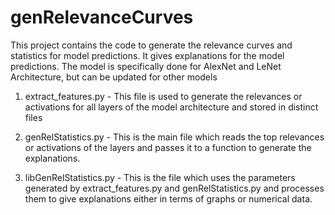 # genRelevanceCurves
 This project contains the code to generate the relevance curves and statistics
 for model predictions. It gives explanations for the model predictions. The model
 is specifically done for AlexNet and LeNet Architecture, but can be updated for
 other models


 1. extract_features.py - This file is used to generate the relevances or activations
 for all layers of the model architecture and stored in distinct files

 2. genRelStatistics.py - This is the main file which reads the top relevances or
 activations of the layers and passes it to a function to generate the explanations.

 3. libGenRelStatistics.py - This is the file which uses the parameters generated by
 extract_features.py and genRelStatistics.py and processes them to give explanations
 either in terms of graphs or numerical data.
